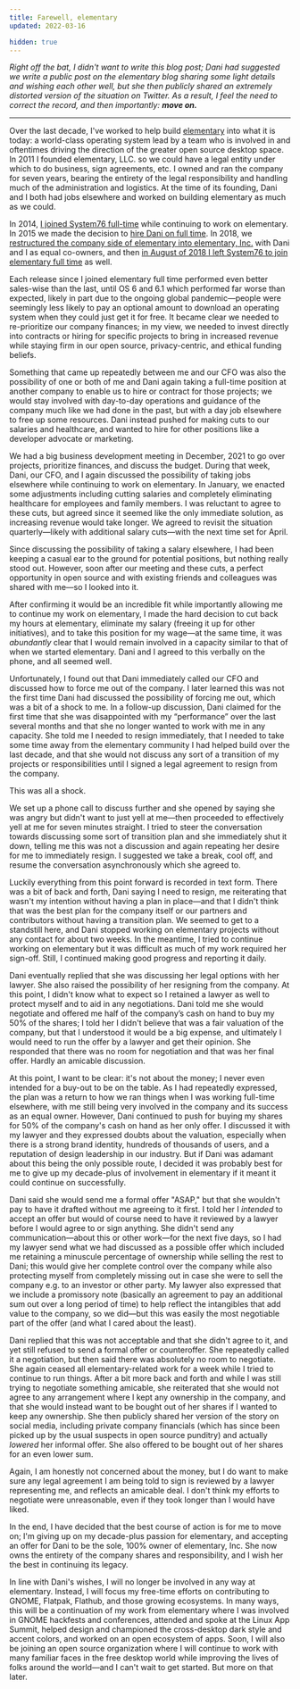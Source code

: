 ```yaml
---
title: Farewell, elementary
updated: 2022-03-16

hidden: true
---
```


_Right off the bat, I didn't want to write this blog post; Dani had suggested we write a public post on the elementary blog sharing some light details and wishing each other well, but she then publicly shared an extremely distorted version of the situation on Twitter. As a result, I feel the need to correct the record, and then importantly: **move on.**_

---

Over the last decade, I've worked to help build [elementary](https://elementary.io) into what it is today: a world-class operating system lead by a team who is involved in and oftentimes driving the direction of the greater open source desktop space. In 2011 I founded elementary, LLC. so we could have a legal entity under which to do business, sign agreements, etc. I owned and ran the company for seven years, bearing the entirety of the legal responsibility and handling much of the administration and logistics. At the time of its founding, Dani and I both had jobs elsewhere and worked on building elementary as much as we could.

In 2014, [I joined System76 full-time](/blog/life-changes/) while continuing to work on elementary. In 2015 we made the decision to [hire Dani on full time](https://web.archive.org/web/20180523170750/https://plus.google.com/+DanielFor%C3%A9/posts/NR6X8jQGX59). In 2018, we [restructured the company side of elementary into elementary, Inc.](https://github.com/elementary/website/commit/276102f081c096be50e2794c245b3612715bf8a3) with Dani and I as equal co-owners, and then [in August of 2018 I left System76 to join elementary full time](/blog/a-new-chapter/) as well.

Each release since I joined elementary full time performed even better sales-wise than the last, until OS 6 and 6.1 which performed far worse than expected, likely in part due to the ongoing global pandemic—people were seemingly less likely to pay an optional amount to download an operating system when they could just get it for free. It became clear we needed to re-prioritize our company finances; in my view, we needed to invest directly into contracts or hiring for specific projects to bring in increased revenue while staying firm in our open source, privacy-centric, and ethical funding beliefs.

Something that came up repeatedly between me and our CFO was also the possibility of one or both of me and Dani again taking a full-time position at another company to enable us to hire or contract for those projects; we would stay involved with day-to-day operations and guidance of the company much like we had done in the past, but with a day job elsewhere to free up some resources. Dani instead pushed for making cuts to our salaries and healthcare, and wanted to hire for other positions like a developer advocate or marketing.

We had a big business development meeting in December, 2021 to go over projects, prioritize finances, and discuss the budget. During that week, Dani, our CFO, and I again discussed the possibility of taking jobs elsewhere while continuing to work on elementary. In January, we enacted some adjustments including cutting salaries and completely eliminating healthcare for employees and family members. I was reluctant to agree to these cuts, but agreed since it seemed like the only immediate solution, as increasing revenue would take longer. We agreed to revisit the situation quarterly—likely with additional salary cuts—with the next time set for April.

Since discussing the possibility of taking a salary elsewhere, I had been keeping a casual ear to the ground for potential positions, but nothing really stood out. However, soon after our meeting and these cuts, a perfect opportunity in open source and with existing friends and colleagues was shared with me—so I looked into it.

After confirming it would be an incredible fit while importantly allowing me to continue my work on elementary, I made the hard decision to cut back my hours at elementary, eliminate my salary (freeing it up for other initiatives), and to take this position for my wage—at the same time, it was _abundantly_ clear that I would remain involved in a capacity similar to that of when we started elementary. Dani and I agreed to this verbally on the phone, and all seemed well.

Unfortunately, I found out that Dani immediately called our CFO and discussed how to force me out of the company. I later learned this was not the first time Dani had discussed the possibility of forcing me out, which was a bit of a shock to me. In a follow-up discussion, Dani claimed for the first time that she was disappointed with my “performance” over the last several months and that she no longer wanted to work with me in any capacity. She told me I needed to resign immediately, that I needed to take some time away from the elementary community I had helped build over the last decade, and that she would not discuss any sort of a transition of my projects or responsibilities until I signed a legal agreement to resign from the company.

This was all a shock.

We set up a phone call to discuss further and she opened by saying she was angry but didn't want to just yell at me—then proceeded to effectively yell at me for seven minutes straight. I tried to steer the conversation towards discussing some sort of transition plan and she immediately shut it down, telling me this was not a discussion and again repeating her desire for me to immediately resign. I suggested we take a break, cool off, and resume the conversation asynchronously which she agreed to.

Luckily everything from this point forward is recorded in text form. There was a bit of back and forth, Dani saying I need to resign, me reiterating that wasn't my intention without having a plan in place—and that I didn't think that was the best plan for the company itself or our partners and contributors without having a transition plan. We seemed to get to a standstill here, and Dani stopped working on elementary projects without any contact for about two weeks. In the meantime, I tried to continue working on elementary but it was difficult as much of my work required her sign-off. Still, I continued making good progress and reporting it daily.

Dani eventually replied that she was discussing her legal options with her lawyer. She also raised the possibility of her resigning from the company. At this point, I didn't know what to expect so I retained a lawyer as well to protect myself and to aid in any negotiations. Dani told me she would negotiate and offered me half of the company’s cash on hand to buy my 50% of the shares; I told her I didn't believe that was a fair valuation of the company, but that I understood it would be a big expense, and ultimately I would need to run the offer by a lawyer and get their opinion. She responded that there was no room for negotiation and that was her final offer. Hardly an amicable discussion.

At this point, I want to be clear: it's not about the money; I never even intended for a buy-out to be on the table. As I had repeatedly expressed, the plan was a return to how we ran things when I was working full-time elsewhere, with me still being very involved in the company and its success as an equal owner. However, Dani continued to push for buying my shares for 50% of the company's cash on hand as her only offer. I discussed it with my lawyer and they expressed doubts about the valuation, especially when there is a strong brand identity, hundreds of thousands of users, and a reputation of design leadership in our industry. But if Dani was adamant about this being the only possible route, I decided it was probably best for me to give up my decade-plus of involvement in elementary if it meant it could continue on successfully.

Dani said she would send me a formal offer "ASAP," but that she wouldn't pay to have it drafted without me agreeing to it first. I told her I _intended_ to accept an offer but would of course need to have it reviewed by a lawyer before I would agree to or sign anything. She didn't send any communication—about this or other work—for the next five days, so I had my lawyer send what we had discussed as a possible offer which included me retaining a minuscule percentage of ownership while selling the rest to Dani; this would give her complete control over the company while also protecting myself from completely missing out in case she were to sell the company e.g. to an investor or other party. My lawyer also expressed that we include a promissory note (basically an agreement to pay an additional sum out over a long period of time) to help reflect the intangibles that add value to the company, so we did—but this was easily the most negotiable part of the offer (and what I cared about the least).

Dani replied that this was not acceptable and that she didn't agree to it, and yet still refused to send a formal offer or counteroffer. She repeatedly called it a negotiation, but then said there was absolutely no room to negotiate. She again ceased all elementary-related work for a week while I tried to continue to run things. After a bit more back and forth and while I was still trying to negotiate something amicable, she reiterated that she would not agree to any arrangement where I kept any ownership in the company, and that she would instead want to be bought out of her shares if I wanted to keep any ownership. She then publicly shared her version of the story on social media, including private company financials (which has since been picked up by the usual suspects in open source punditry) and actually _lowered_ her informal offer. She also offered to be bought out of her shares for an even lower sum.

Again, I am honestly not concerned about the money, but I do want to make sure any legal agreement I am being told to sign is reviewed by a lawyer representing me, and reflects an amicable deal. I don't think my efforts to negotiate were unreasonable, even if they took longer than I would have liked.

In the end, I have decided that the best course of action is for me to move on; I'm giving up on my decade-plus passion for elementary, and accepting an offer for Dani to be the sole, 100% owner of elementary, Inc. She now owns the entirety of the company shares and responsibility, and I wish her the best in continuing its legacy.

In line with Dani's wishes, I will no longer be involved in any way at elementary. Instead, I will focus my free-time efforts on contributing to GNOME, Flatpak, Flathub, and those growing ecosystems. In many ways, this will be a continuation of my work from elementary where I was involved in GNOME hackfests and conferences, attended and spoke at the Linux App Summit, helped design and championed the cross-desktop dark style and accent colors, and worked on an open ecosystem of apps. Soon, I will also be joining an open source organization where I will continue to work with many familiar faces in the free desktop world while improving the lives of folks around the world—and I can't wait to get started. But more on that later.
